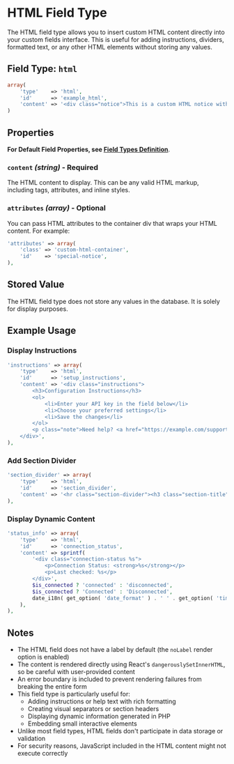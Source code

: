 # HTML Field Type

The HTML field type allows you to insert custom HTML content directly into your custom fields interface. This is useful for adding instructions, dividers, formatted text, or any other HTML elements without storing any values.

## Field Type: `html`

```php
array(
	'type'    => 'html',
	'id'      => 'example_html',
	'content' => '<div class="notice">This is a custom HTML notice with <strong>formatted text</strong>.</div>',
)
```

## Properties

**For Default Field Properties, see [Field Types Definition](../field-types.md)**.

### `content` _(string)_ - Required

The HTML content to display. This can be any valid HTML markup, including tags, attributes, and inline styles.

### `attributes` _(array)_ - Optional

You can pass HTML attributes to the container div that wraps your HTML content. For example:

```php
'attributes' => array(
	'class' => 'custom-html-container',
	'id'    => 'special-notice',
),
```

## Stored Value

The HTML field type does not store any values in the database. It is solely for display purposes.

## Example Usage

### Display Instructions

```php
'instructions' => array(
	'type'    => 'html',
	'id'      => 'setup_instructions',
	'content' => '<div class="instructions">
		<h3>Configuration Instructions</h3>
		<ol>
			<li>Enter your API key in the field below</li>
			<li>Choose your preferred settings</li>
			<li>Save the changes</li>
		</ol>
		<p class="note">Need help? <a href="https://example.com/support" target="_blank">Contact support</a></p>
	</div>',
),
```

### Add Section Divider

```php
'section_divider' => array(
	'type'    => 'html',
	'id'      => 'section_divider',
	'content' => '<hr class="section-divider"><h3 class="section-title">Additional Settings</h3>',
),
```

### Display Dynamic Content

```php
'status_info' => array(
	'type'    => 'html',
	'id'      => 'connection_status',
	'content' => sprintf(
		'<div class="connection-status %s">
			<p>Connection Status: <strong>%s</strong></p>
			<p>Last checked: %s</p>
		</div>',
		$is_connected ? 'connected' : 'disconnected',
		$is_connected ? 'Connected' : 'Disconnected',
		date_i18n( get_option( 'date_format' ) . ' ' . get_option( 'time_format' ), $last_checked )
	),
),
```

## Notes

- The HTML field does not have a label by default (the `noLabel` render option is enabled)
- The content is rendered directly using React's `dangerouslySetInnerHTML`, so be careful with user-provided content
- An error boundary is included to prevent rendering failures from breaking the entire form
- This field type is particularly useful for:
  - Adding instructions or help text with rich formatting
  - Creating visual separators or section headers
  - Displaying dynamic information generated in PHP
  - Embedding small interactive elements
- Unlike most field types, HTML fields don't participate in data storage or validation
- For security reasons, JavaScript included in the HTML content might not execute correctly